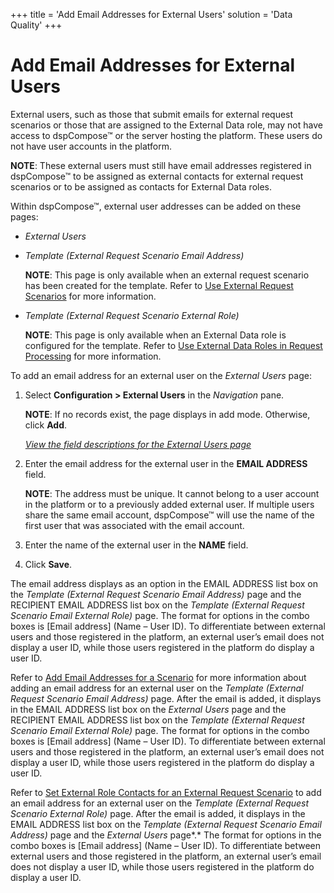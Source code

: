 +++
title = 'Add Email Addresses for External Users'
solution = 'Data Quality'
+++

# Add Email Addresses for External Users

External users, such as those that submit emails for external request
scenarios or those that are assigned to the External Data role, may not
have access to dspCompose™ or the server hosting the platform. These
users do not have user accounts in the platform.

**NOTE**: These external users must still have email addresses
registered in dspCompose™ to be assigned as external contacts for
external request scenarios or to be assigned as contacts for External
Data roles.

Within dspCompose™, external user addresses can be added on these pages:

  - *External Users*

  - *Template (External Request Scenario Email Address)*
    
    **NOTE**: This page is only available when an external request
    scenario has been created for the template. Refer to [Use External
    Request Scenarios](../Use_Cases/Use_External_Request_Scenarios)
    for more information.

<!-- end list -->

  - *Template (External Request Scenario External Role)*
    
    **NOTE**: This page is only available when an External Data role is
    configured for the template. Refer to [Use External Data Roles in
    Request
    Processing](../Use_Cases/Use_External_Data_Roles_in_Request_Processing)
    for more information.

To add an email address for an external user on the *External Users*
page:

1.  Select **Configuration \> External Users** in the *Navigation* pane.
    
    **NOTE**: If no records exist, the page displays in add mode.
    Otherwise, click **Add**.
    
    *[View the field descriptions for the External Users
    page](../Page_Desc/External_Users)*

2.  Enter the email address for the external user in the **EMAIL
    ADDRESS** field.
    
    **NOTE**: The address must be unique. It cannot belong to a user
    account in the platform or to a previously added external user. If
    multiple users share the same email account, dspCompose™ will use
    the name of the first user that was associated with the email
    account.

3.  Enter the name of the external user in the **NAME** field.

4.  Click **Save**.

The email address displays as an option in the EMAIL ADDRESS list box on
the *Template (External Request Scenario Email Address)* page and the
RECIPIENT EMAIL ADDRESS list box on the *Template (External Request
Scenario Email External Role)* page. The format for options in the combo
boxes is \[Email address\] (Name – User ID). To differentiate between
external users and those registered in the platform, an external user’s
email does not display a user ID, while those users registered in the
platform do display a user ID.

Refer to [Add Email Addresses for a
Scenario](../Use_Cases/Add_Email_Addresses_for_a_Scenario) for more
information about adding an email address for an external user on the
*Template (External Request Scenario Email Address)* page. After the
email is added, it displays in the EMAIL ADDRESS list box on the
*External Users* page and the RECIPIENT EMAIL ADDRESS list box on the
*Template (External Request Scenario Email External Role)* page. The
format for options in the combo boxes is \[Email address\] (Name – User
ID). To differentiate between external users and those registered in the
platform, an external user’s email does not display a user ID, while
those users registered in the platform do display a user ID.

Refer to [Set External Role Contacts for an External Request
Scenario](../Use_Cases/Set_External_Role_Contacts) to add an email
address for an external user on the *Template (External Request Scenario
External Role)* page. After the email is added, it displays in the EMAIL
ADDRESS list box on the *Template (External Request Scenario Email
Address)* page and the *External Users* page*.* The format for options
in the combo boxes is \[Email address\] (Name – User ID). To
differentiate between external users and those registered in the
platform, an external user’s email does not display a user ID, while
those users registered in the platform do display a user ID.
